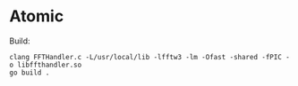 # Atomic

Build:

```
clang FFTHandler.c -L/usr/local/lib -lfftw3 -lm -Ofast -shared -fPIC -o libffthandler.so
go build .
```
